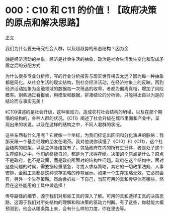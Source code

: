 # 000：C10 和 C11 的价值！【政府决策的原点和解决思路】

正文

我们为什么要去研究社会人群，以及超趋势的形态结构？因为金

融是经济活动的抽象，经济是社会生活的抽象，政治是社会生活发生变化和形成矛盾之后的分配方式

为什么很多专业分析师，写的行业分析报告与现实世界相去太远？因为每一种抽象都是简化。从社会生活的现实结构，到社会经济活动，在经济抽象上的反映。再到经济活动抽象为金融领域的数据每一次筛选的收窄，者都为偏离真相，增加了风险概率。别些通过看报表，用模型和数据，拼凑结论的分析师，只能得出自以为是的结论而与事实无美！

《C10》讲述的是社会升级，这种驱动力，造成农村社会结构的坍塌，以及在那个期塌的结构的，各种人群的状况。《C11》阐述了社会升级在城市里面和产业中，呈现出来的状说。以及在这样的结构之中，不同人君群的状况。

这些东西有什么用呢？它就像一个坐标，为我们标记出区间和分化演进的脉络：我那天跟一个基金经理的朋友在喝茶。我对他说你读懂了《C10》和《C11》，这个社会结构的框架，以及主体脉络就有了。包括政府在内的所有生翁体，者是处子这个生存结构之中。他们的终极自的，都是为了求得存续。决策的个原点是什么？原点不是政府，也不是政策，而是政府所面对的结构性问题。政府在这个结构中，面对这些问题的时候，需要据轻重缓急，寻找人求存策略，其它的一切政策法规、人事安排，金融工具都是这种求存策略的传导展示。如果一个生存策略无效，它必然会有，另外一个生存策略。然后会扒拉一下自己，当前可用的具和传导体有哪些，然后在这些能用的工具中做选择！

传导路径的细节，源于我们对那些工具的深入了解。可用的具和选择工具的决策思路，这源于我们对所处结构的理解和和决策的驱动力判断。有了这些，你就能大概预测到，他会从哪条路上来，会有什么样的力度，你在里去等。